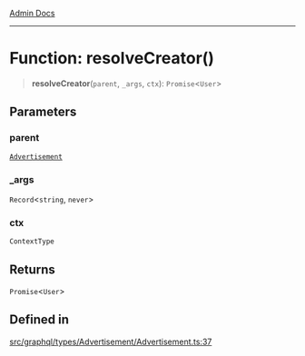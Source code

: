 [Admin Docs](/)

***

# Function: resolveCreator()

> **resolveCreator**(`parent`, `_args`, `ctx`): `Promise`\<`User`\>

## Parameters

### parent

[`Advertisement`](../type-aliases/Advertisement.md)

### \_args

`Record`\<`string`, `never`\>

### ctx

`ContextType`

## Returns

`Promise`\<`User`\>

## Defined in

[src/graphql/types/Advertisement/Advertisement.ts:37](https://github.com/NishantSinghhhhh/talawa-api/blob/ff0f1d6ae21d3428519b64e42fe3bfdff573cb6e/src/graphql/types/Advertisement/Advertisement.ts#L37)
